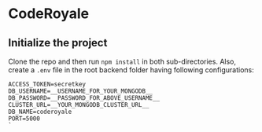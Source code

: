 # CodeRoyale


## Initialize the project

Clone the repo and then run `npm install` in both sub-directories.
Also, create a `.env` file in the root backend folder having following configurations:

```
ACCESS_TOKEN=secretkey
DB_USERNAME=__USERNAME_FOR_YOUR_MONGODB__
DB_PASSWORD=__PASSWORD_FOR_ABOVE_USERNAME__
CLUSTER_URL=__YOUR_MONGODB_CLUSTER_URL__
DB_NAME=coderoyale
PORT=5000
`
